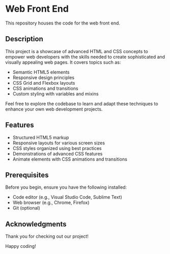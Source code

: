 # Web Front End

This repository houses the code for the web front end.


## Description

This project is a showcase of advanced HTML and CSS concepts to empower web developers with the skills needed to create sophisticated and visually appealing web pages. It covers topics such as:

- Semantic HTML5 elements
- Responsive design principles
- CSS Grid and Flexbox layouts
- CSS animations and transitions
- Custom styling with variables and mixins

Feel free to explore the codebase to learn and adapt these techniques to enhance your own web development projects.

## Features

- Structured HTML5 markup
- Responsive layouts for various screen sizes
- CSS styles organized using best practices
- Demonstrations of advanced CSS features
- Animate elements with CSS animations and transitions

## Prerequisites

Before you begin, ensure you have the following installed:

- Code editor (e.g., Visual Studio Code, Sublime Text)
- Web browser (e.g., Chrome, Firefox)
- Git (optional)



## Acknowledgments

Thank you for checking out our project!

Happy coding!

